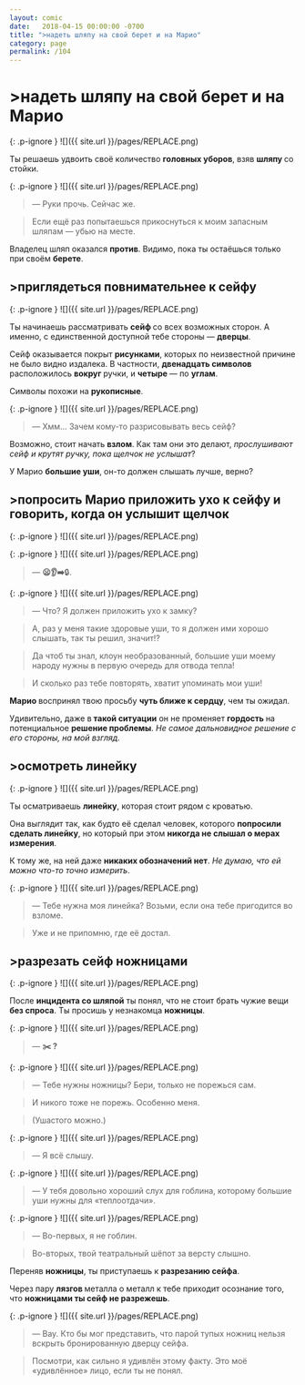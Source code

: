 ```yaml
---
layout: comic
date:   2018-04-15 00:00:00 -0700
title: ">надеть шляпу на свой берет и на Марио"
category: page
permalink: /104
---
```

# >надеть шляпу на свой берет и на Марио

{: .p-ignore }
![]({{ site.url }}/pages/REPLACE.png)

Ты решаешь удвоить своё количество <strong>головных уборов</strong>, взяв <strong>шляпу </strong>со стойки.

{: .p-ignore }
![]({{ site.url }}/pages/REPLACE.png)

<blockquote>— Руки прочь. Сейчас же.</blockquote>

<blockquote>Если ещё раз попытаешься прикоснуться к моим запасным шляпам — убью на месте.</blockquote>

Владелец шляп оказался <strong>против</strong>. Видимо, пока ты остаёшься только при своём <strong>берете</strong>.

## >приглядеться повнимательнее к сейфу

{: .p-ignore }
![]({{ site.url }}/pages/REPLACE.png)

Ты начинаешь рассматривать <strong>сейф </strong>со всех возможных сторон. А именно, с единственной доступной тебе стороны — <strong>дверцы</strong>.

Сейф оказывается покрыт <strong>рисунками</strong>, которых по неизвестной причине не было видно издалека. В частности, <strong>двенадцать символов</strong> расположилось <strong>вокруг </strong>ручки, и <strong>четыре </strong>— по <strong>углам</strong>.

Символы похожи на <strong>рукописные</strong>.

{: .p-ignore }
![]({{ site.url }}/pages/REPLACE.png)

<blockquote>— Хмм… Зачем кому-то разрисовывать весь сейф?</blockquote>

Возможно, стоит начать <strong>взлом</strong>. Как там они это делают, <em>прослушивают сейф и крутят ручку, пока щелчок не услышат</em>?

У Марио <strong>большие уши</strong>, он-то должен слышать лучше, верно?

## >попросить Марио приложить ухо к сейфу и говорить, когда он услышит щелчок 

{: .p-ignore }
![]({{ site.url }}/pages/REPLACE.png)

{: .p-ignore }
![]({{ site.url }}/pages/REPLACE.png)

<blockquote>— <strong>😦👂➡️</strong>🔒.</blockquote>

{: .p-ignore }
![]({{ site.url }}/pages/REPLACE.png)

<blockquote>— Что? Я должен приложить ухо к замку?</blockquote>

<blockquote>А, раз у меня такие здоровые уши, то я должен ими хорошо слышать, так ты решил, значит!?</blockquote>

<blockquote>Да чтоб ты знал, клоун необразованный, большие уши моему народу нужны в первую очередь для отвода тепла!</blockquote>

<blockquote>И сколько раз тебе повторять, хватит упоминать мои уши!</blockquote>

<strong>Марио </strong>воспринял твою просьбу <strong>чуть ближе к сердцу</strong>, чем ты ожидал. 

Удивительно, даже в<strong> такой ситуации</strong> он не променяет <strong>гордость </strong>на потенциальное <strong>решение проблемы</strong>. <em>Не самое дальновидное решение с его стороны, на мой взгляд</em>.

## >осмотреть линейку

{: .p-ignore }
![]({{ site.url }}/pages/REPLACE.png)

Ты осматриваешь <strong>линейку</strong>, которая стоит рядом с кроватью.

Она выглядит так, как будто её сделал человек, которого <strong>попросили сделать линейку</strong>, но который при этом <strong>никогда не слышал о мерах измерения</strong>.

К тому же, на ней даже <strong>никаких обозначений нет</strong>. <em>Не думаю, что ей можно что-то точно измерить</em>.

{: .p-ignore }
![]({{ site.url }}/pages/REPLACE.png)

<blockquote>— Тебе нужна моя линейка? Возьми, если она тебе пригодится во взломе.</blockquote>

<blockquote>Уже и не припомню, где её достал.</blockquote>

## >разрезать сейф ножницами

{: .p-ignore }
![]({{ site.url }}/pages/REPLACE.png)

После <strong>инцидента со шляпой</strong> ты понял, что не стоит брать чужие вещи <strong>без спроса</strong>. Ты просишь у незнакомца <strong>ножницы</strong>.

{: .p-ignore }
![]({{ site.url }}/pages/REPLACE.png)

<blockquote>— <strong>✂️ ?</strong></blockquote>

{: .p-ignore }
![]({{ site.url }}/pages/REPLACE.png)

<blockquote>— Тебе нужны ножницы? Бери, только не порежься сам. </blockquote>

<blockquote>И никого тоже не порежь. Особенно меня.</blockquote>

<blockquote>(Ушастого можно.)</blockquote>

{: .p-ignore }
![]({{ site.url }}/pages/REPLACE.png)

<blockquote>— Я всё слышу.</blockquote>

{: .p-ignore }
![]({{ site.url }}/pages/REPLACE.png)

<blockquote>— У тебя довольно хороший слух для гоблина, которому большие уши нужны для «теплоотдачи».</blockquote>

{: .p-ignore }
![]({{ site.url }}/pages/REPLACE.png)

<blockquote>— Во-первых, я не гоблин. </blockquote>

<blockquote>Во-вторых, твой театральный шёпот за версту слышно. </blockquote>

Переняв <strong>ножницы</strong>, ты приступаешь к <strong>разрезанию сейфа</strong>.

Через пару <strong>лязгов </strong>металла о металл к тебе приходит осознание того, что <strong>ножницами ты сейф не разрежешь</strong>.

{: .p-ignore }
![]({{ site.url }}/pages/REPLACE.png)

<blockquote>— Вау. Кто бы мог представить, что парой тупых ножниц нельзя вскрыть бронированную дверцу сейфа.</blockquote>

<blockquote>Посмотри, как сильно я удивлён этому факту. Это моё «удивлённое» лицо, если ты не понял.</blockquote>
